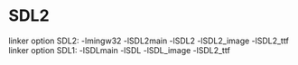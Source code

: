 # SDL2<br>
linker option SDL2: -lmingw32 -lSDL2main -lSDL2 -lSDL2_image -lSDL2_ttf <br>
linker option SDL1: -lSDLmain -lSDL -lSDL_image -lSDL2_ttf


